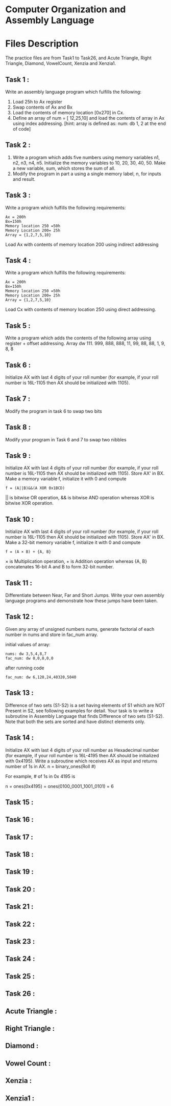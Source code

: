 # **Computer Organization and Assembly Language**

# Files Description
The practice files are from Task1 to Task26, and Acute Triangle, Right Triangle, Diamond, VowelCount, Xenzia and Xenzia1.

## Task 1 :
Write an assembly language program which fulfills the following:
1. Load 25h to Ax register
2. Swap contents of Ax and Bx
3. Load the contents of memory location [0x270] in Cx.
4. Define an array of num = [ 12,25,10] and load the contents of array in Ax using index addressing. [hint: array is defined as: num: db 1, 2 at the end of code]

## Task 2 :
1. Write a program which adds five numbers using memory variables n1, n2, n3, n4, n5. Initialize the memory variables to 10, 20, 30, 40, 50. Make a new variable, sum, which stores the sum of all.
2. Modify the program in part a using a single memory label, n, for inputs and result.

## Task 3 :
Write a program which fulfills the following requirements:
```
Ax = 200h
Bx=150h
Memory location 250 =50h
Memory Location 200= 25h
Array = {1,2,7,5,10}
```
Load Ax with contents of memory location 200 using indirect addressing

## Task 4 :
Write a program which fulfills the following requirements:
```
Ax = 200h
Bx=150h
Memory location 250 =50h
Memory Location 200= 25h
Array = {1,2,7,5,10}
```
Load Cx with contents of memory location 250 using direct addressing.

## Task 5 :
Write a program which adds the contents of the following array using register + offset addressing. Array dw 111. 999, 888, 888, 11, 99, 88, 88, 1, 9, 8, 8

## Task 6 :
Initialize AX with last 4 digits of your roll number (for example, if your roll number is 16L-1105 then AX should be initialized with 1105).

## Task 7 :
Modify the program in task 6 to swap two bits

## Task 8 :
Modify your program in Task 6 and 7 to swap two nibbles

## Task 9 :
Initialize AX with last 4 digits of your roll number (for example, if your roll number is 16L-1105 then AX should be initialized with 1105). Store AX' in BX. Make a memory variable f, initialize it with 0 and compute
```
f = (A||B)&&(A XOR 0x1BCD)
```
|| is bitwise OR operation, && is bitwise AND operation whereas XOR is bitwise XOR operation.

## Task 10 :
Initialize AX with last 4 digits of your roll number (for example, if your roll number is 16L-1105 then AX should be initialized with 1105). Store AX' in BX. Make a 32-bit memory variable f, initialize it with 0 and compute
```
f = (A × B) + {A, B}
```
× is Multiplication operation, + is Addition operation whereas {A, B} concatenates 16-bit A and B to form 32-bit number.

## Task 11 :
Differentiate between Near, Far and Short Jumps. Write your own assembly language programs and demonstrate how these jumps have been taken.

## Task 12 :
Given any array of unsigned numbers nums, generate factorial of each number in nums and store in fac_num array.

initial values of array:
```
nums: dw 3,5,4,8,7
fac_num: dw 0,0,0,0,0
```
after running code
```
fac_num: dw 6,120,24,40320,5040
```

## Task 13 :
Difference of two sets (S1-S2) is a set having elements of S1 which are NOT Present in S2, see following examples for detail. Your task is to write a subroutine in Assembly Language that finds Difference of two sets (S1-S2). Note that both the sets are sorted and have distinct elements only.

## Task 14 :
Initialize AX with last 4 digits of your roll number as Hexadecimal number (for example, if your roll number is 16L-4195 then AX should be initialized with 0x4195). Write a subroutine which receives AX as input and returns number of 1s in AX.
n = binary_ones(Roll #)

For example, # of 1s in 0x 4195 is

n = ones(0x4195) = ones(0100_0001_1001_0101) = 6

## Task 15 :

## Task 16 :

## Task 17 :

## Task 18 :

## Task 19 :

## Task 20 :

## Task 21 :

## Task 22 :

## Task 23 :

## Task 24 :

## Task 25 :

## Task 26 :

## Acute Triangle :

## Right Triangle :

## Diamond :

## Vowel Count :

## Xenzia :

## Xenzia1 :

